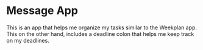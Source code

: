 Message App 
===
This is an app that helps me organize my tasks similar to the Weekplan app. This on the other hand, includes a deadline colon that helps me keep track on my deadlines.
